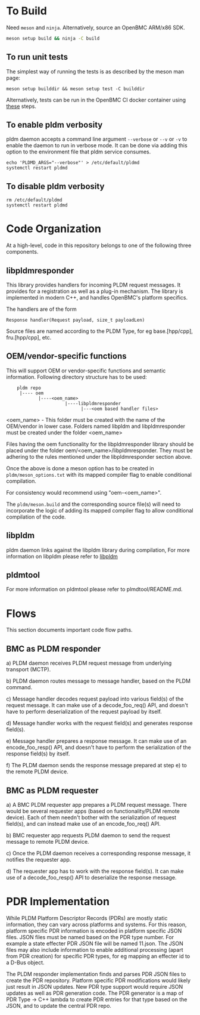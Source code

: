 # To Build

Need `meson` and `ninja`. Alternatively, source an OpenBMC ARM/x86 SDK.

```bash
meson setup build && ninja -C build
```

## To run unit tests

The simplest way of running the tests is as described by the meson man page:

```
meson setup builddir && meson setup test -C builddir
```

Alternatively, tests can be run in the OpenBMC CI docker container using
[these](https://github.com/openbmc/docs/blob/master/testing/local-ci-build.md)
steps.

## To enable pldm verbosity

pldm daemon accepts a command line argument `--verbose` or `--v` or `-v` to
enable the daemon to run in verbose mode. It can be done via adding this option
to the environment file that pldm service consumes.

```
echo 'PLDMD_ARGS="--verbose"' > /etc/default/pldmd
systemctl restart pldmd
```

## To disable pldm verbosity

```
rm /etc/default/pldmd
systemctl restart pldmd
```

# Code Organization

At a high-level, code in this repository belongs to one of the following three
components.

## libpldmresponder

This library provides handlers for incoming PLDM request messages. It provides
for a registration as well as a plug-in mechanism. The library is implemented in
modern C++, and handles OpenBMC's platform specifics.

The handlers are of the form

```
Response handler(Request payload, size_t payloadLen)
```

Source files are named according to the PLDM Type, for eg base.[hpp/cpp],
fru.[hpp/cpp], etc.

## OEM/vendor-specific functions

This will support OEM or vendor-specific functions and semantic information.
Following directory structure has to be used:

```
    pldm repo
     |---- oem
            |----<oem_name>
                      |----libpldmresponder
                            |---<oem based handler files>

```

<oem_name> - This folder must be created with the name of the OEM/vendor in
lower case. Folders named libpldm and libpldmresponder must be created under the
folder <oem_name>

Files having the oem functionality for the libpldmresponder library should be
placed under the folder oem/<oem_name>/libpldmresponder. They must be adhering
to the rules mentioned under the libpldmresponder section above.

Once the above is done a meson option has to be created in
`pldm/meson_options.txt` with its mapped compiler flag to enable conditional
compilation.

For consistency would recommend using "oem-<oem_name>".

The `pldm/meson.build` and the corresponding source file(s) will need to
incorporate the logic of adding its mapped compiler flag to allow conditional
compilation of the code.

## libpldm

pldm daemon links against the libpldm library during compilation, For more
information on libpldm please refer to
[libpldm](https://github.com/openbmc/libpldm)

## pldmtool

For more information on pldmtool please refer to plmdtool/README.md.

# Flows

This section documents important code flow paths.

## BMC as PLDM responder

a) PLDM daemon receives PLDM request message from underlying transport (MCTP).

b) PLDM daemon routes message to message handler, based on the PLDM command.

c) Message handler decodes request payload into various field(s) of the request
message. It can make use of a decode_foo_req() API, and doesn't have to perform
deserialization of the request payload by itself.

d) Message handler works with the request field(s) and generates response
field(s).

e) Message handler prepares a response message. It can make use of an
encode_foo_resp() API, and doesn't have to perform the serialization of the
response field(s) by itself.

f) The PLDM daemon sends the response message prepared at step e) to the remote
PLDM device.

## BMC as PLDM requester

a) A BMC PLDM requester app prepares a PLDM request message. There would be
several requester apps (based on functionality/PLDM remote device). Each of them
needn't bother with the serialization of request field(s), and can instead make
use of an encode_foo_req() API.

b) BMC requester app requests PLDM daemon to send the request message to remote
PLDM device.

c) Once the PLDM daemon receives a corresponding response message, it notifies
the requester app.

d) The requester app has to work with the response field(s). It can make use of
a decode_foo_resp() API to deserialize the response message.

# PDR Implementation

While PLDM Platform Descriptor Records (PDRs) are mostly static information,
they can vary across platforms and systems. For this reason, platform specific
PDR information is encoded in platform specific JSON files. JSON files must be
named based on the PDR type number. For example a state effecter PDR JSON file
will be named 11.json. The JSON files may also include information to enable
additional processing (apart from PDR creation) for specific PDR types, for eg
mapping an effecter id to a D-Bus object.

The PLDM responder implementation finds and parses PDR JSON files to create the
PDR repository. Platform specific PDR modifications would likely just result in
JSON updates. New PDR type support would require JSON updates as well as PDR
generation code. The PDR generator is a map of PDR Type -> C++ lambda to create
PDR entries for that type based on the JSON, and to update the central PDR repo.
